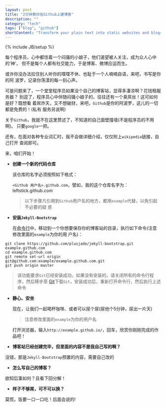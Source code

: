 ```yaml
---
layout: post
title: "2分钟教你在Github上建博客"
description: ""
category: "tech"
tags: ["blog", "github"]
shortContent: "Transform your plain text into static websites and blogs."
---
```

{% include JB/setup %}

每个程序员，心中都住着一个闷骚的小娘子，他们渴望被人关注，成为众人心中的‘神’，
但不是每个人都有社交能力，于是博客、微博应运而生。

或许你没办法拉住别人听你的喋喋不休、也耻于一个人喃喃自语，来吧，书写是你的阿
波罗，记录你荡漾的每一刻心声。

可是问题来了，一个堂堂程序员如果没个自己的博客站，显得多凄凉啊？花钱租服务器？
别逗了，程序员心中伴随闷骚小娘子的，往往还有一个臭屌丝！这可如何是好？既想看
着屌炸天，又不想破财，来吧，`Github`是你的阿波罗，这儿的一切都是免费的！(私有
服务另说啊)

关于`Github`，我就不在这里赘述了，不知道的自己面壁撞墙(不是程序员的不用啊)。
只要`google`一把。

还有，在面对各种专业词汇时，我不会做详细介绍，仅仅附上`wikipedia`链接，自己打开
查阅即可。

来，咱们开始！

* **创建一个新的代码仓库**

    该仓库的名字必须按照如下格式：

    `<Github 用户名>.github.com`，譬如，我的这个仓库名字为：leftstick.github.com

    > 以下步骤凡引用到`Github`用户名的地方，都用`example`代替，以免引起不必要的疑
    惑

* **安装`Jekyll-Bootstrap`**

    在[命令行](http://zh.wikipedia.org/wiki/%E5%91%BD%E4%BB%A4%E8%A1%8C%E7%95%8C%E9%9D%A2)中，移动到一个你想要保存你的博客站的目录，执行如下命令(注意修改里面的`example`为你的用
    户名)：

```shell
git clone https://github.com/plusjade/jekyll-bootstrap.git example.github.com
cd example.github.com
git remote set-url origin git@github.com:example/example.github.com.git
git push origin master
```


> 该功能要求`Git`已经安装成功，如果没有安装的，请关闭所有的命令行程序，然后移步至
    [Git](http://git-scm.com/download/)下载`Git`，安装成功后，重新打开命令行，然后执行上述
    命令

* **静心、安坐**

    现在，让我们一起喝杯咖啡、或者可以尿个尿(尿他个5分钟，尿出一片天)

    > 注意修改里面的`example`为你的用户名

    打开浏览器，输入`http://example.github.io/`，回车，欣赏你刚刚完成的作品吧！


- **博客站已经创建完毕，但里面的内容不是我自己写的啊？**

没错，那是`Jekyll-Bootstrap`预置的内容，需要自己改的

- **怎么写自己的博客？**

欲知后事如何？且看下回分解！

- **样子不够屌，可不可以换？**

莫慌，饭要一口一口吃！后面会说的!
